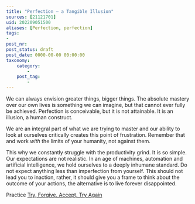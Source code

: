 ```yaml
---
title: "Perfection – a Tangible Illusion"
sources: [21121701]
uid: 202209051500
aliases: [Perfection, perfection]
tags:
-
post_nr: 
post_status: draft
post_date: 0000-00-00 00:00:00
taxonomy:
    category:
        -
    post_tag:
        -
---
```


We can always envision greater things, bigger things. The absolute mastery over our own lives is something we can imagine, but that cannot ever fully be achieved. Perfection is conceivable, but it is not attainable. It is an illusion, a human construct. 

We are an integral part of what we are trying to master and our ability to look at ourselves critically creates this point of frustration. Remember that and work *with* the limits of your humanity, not against them. 

This why we constantly struggle with the productivity grind. It is so simple. Our expectations are not realistic. In an age of machines, automation and artificial intelligence, we hold ourselves to a deeply inhumane standard. Do not expect anything less than imperfection from yourself. This should not lead you to inaction, rather, it should give you a frame to think about the outcome of your actions, the alternative is to live forever disappointed.

Practice [Try, Forgive, Accept, Try Again](try-forgive-accept-try.md)

